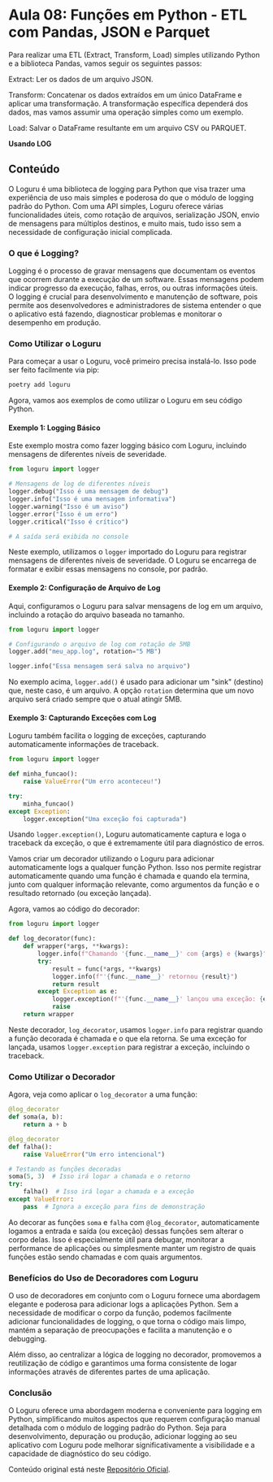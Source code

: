 # Aula 08: Funções em Python - ETL com Pandas, JSON e Parquet

Para realizar uma ETL (Extract, Transform, Load) simples utilizando Python e a biblioteca Pandas, vamos seguir os seguintes passos:

Extract: Ler os dados de um arquivo JSON.

Transform: Concatenar os dados extraídos em um único DataFrame e aplicar uma transformação. A transformação específica dependerá dos dados, mas vamos assumir uma operação simples como um exemplo.

Load: Salvar o DataFrame resultante em um arquivo CSV ou PARQUET.

**Usando LOG**

## Conteúdo

O Loguru é uma biblioteca de logging para Python que visa trazer uma experiência de uso mais simples e poderosa do que o módulo de logging padrão do Python. Com uma API simples, Loguru oferece várias funcionalidades úteis, como rotação de arquivos, serialização JSON, envio de mensagens para múltiplos destinos, e muito mais, tudo isso sem a necessidade de configuração inicial complicada.

### O que é Logging?

Logging é o processo de gravar mensagens que documentam os eventos que ocorrem durante a execução de um software. Essas mensagens podem indicar progresso da execução, falhas, erros, ou outras informações úteis. O logging é crucial para desenvolvimento e manutenção de software, pois permite aos desenvolvedores e administradores de sistema entender o que o aplicativo está fazendo, diagnosticar problemas e monitorar o desempenho em produção.

### Como Utilizar o Loguru

Para começar a usar o Loguru, você primeiro precisa instalá-lo. Isso pode ser feito facilmente via pip:

```bash
poetry add loguru
```

Agora, vamos aos exemplos de como utilizar o Loguru em seu código Python.

#### Exemplo 1: Logging Básico

Este exemplo mostra como fazer logging básico com Loguru, incluindo mensagens de diferentes níveis de severidade.

```python
from loguru import logger

# Mensagens de log de diferentes níveis
logger.debug("Isso é uma mensagem de debug")
logger.info("Isso é uma mensagem informativa")
logger.warning("Isso é um aviso")
logger.error("Isso é um erro")
logger.critical("Isso é crítico")

# A saída será exibida no console
```

Neste exemplo, utilizamos o `logger` importado do Loguru para registrar mensagens de diferentes níveis de severidade. O Loguru se encarrega de formatar e exibir essas mensagens no console, por padrão.

#### Exemplo 2: Configuração de Arquivo de Log

Aqui, configuramos o Loguru para salvar mensagens de log em um arquivo, incluindo a rotação do arquivo baseada no tamanho.

```python
from loguru import logger

# Configurando o arquivo de log com rotação de 5MB
logger.add("meu_app.log", rotation="5 MB")

logger.info("Essa mensagem será salva no arquivo")
```

No exemplo acima, `logger.add()` é usado para adicionar um "sink" (destino) que, neste caso, é um arquivo. A opção `rotation` determina que um novo arquivo será criado sempre que o atual atingir 5MB.

#### Exemplo 3: Capturando Exceções com Log

Loguru também facilita o logging de exceções, capturando automaticamente informações de traceback.

```python
from loguru import logger

def minha_funcao():
    raise ValueError("Um erro aconteceu!")

try:
    minha_funcao()
except Exception:
    logger.exception("Uma exceção foi capturada")
```

Usando `logger.exception()`, Loguru automaticamente captura e loga o traceback da exceção, o que é extremamente útil para diagnóstico de erros.

Vamos criar um decorador utilizando o Loguru para adicionar automaticamente logs a qualquer função Python. Isso nos permite registrar automaticamente quando uma função é chamada e quando ela termina, junto com qualquer informação relevante, como argumentos da função e o resultado retornado (ou exceção lançada).

Agora, vamos ao código do decorador:

```python
from loguru import logger

def log_decorator(func):
    def wrapper(*args, **kwargs):
        logger.info(f"Chamando '{func.__name__}' com {args} e {kwargs}")
        try:
            result = func(*args, **kwargs)
            logger.info(f"'{func.__name__}' retornou {result}")
            return result
        except Exception as e:
            logger.exception(f"'{func.__name__}' lançou uma exceção: {e}")
            raise
    return wrapper
```

Neste decorador, `log_decorator`, usamos `logger.info` para registrar quando a função decorada é chamada e o que ela retorna. Se uma exceção for lançada, usamos `logger.exception` para registrar a exceção, incluindo o traceback.

### Como Utilizar o Decorador

Agora, veja como aplicar o `log_decorator` a uma função:

```python
@log_decorator
def soma(a, b):
    return a + b

@log_decorator
def falha():
    raise ValueError("Um erro intencional")

# Testando as funções decoradas
soma(5, 3)  # Isso irá logar a chamada e o retorno
try:
    falha()  # Isso irá logar a chamada e a exceção
except ValueError:
    pass  # Ignora a exceção para fins de demonstração
```

Ao decorar as funções `soma` e `falha` com `@log_decorator`, automaticamente logamos a entrada e saída (ou exceção) dessas funções sem alterar o corpo delas. Isso é especialmente útil para debugar, monitorar a performance de aplicações ou simplesmente manter um registro de quais funções estão sendo chamadas e com quais argumentos.

### Benefícios do Uso de Decoradores com Loguru

O uso de decoradores em conjunto com o Loguru fornece uma abordagem elegante e poderosa para adicionar logs a aplicações Python. Sem a necessidade de modificar o corpo da função, podemos facilmente adicionar funcionalidades de logging, o que torna o código mais limpo, mantém a separação de preocupações e facilita a manutenção e o debugging.

Além disso, ao centralizar a lógica de logging no decorador, promovemos a reutilização de código e garantimos uma forma consistente de logar informações através de diferentes partes de uma aplicação.

### Conclusão

O Loguru oferece uma abordagem moderna e conveniente para logging em Python, simplificando muitos aspectos que requerem configuração manual detalhada com o módulo de logging padrão do Python. Seja para desenvolvimento, depuração ou produção, adicionar logging ao seu aplicativo com Loguru pode melhorar significativamente a visibilidade e a capacidade de diagnóstico do seu código.

Conteúdo original está neste [Repositório Oficial](https://github.com/lvgalvao/data-engineering-roadmap/tree/main/Bootcamp%20-%20Python%20para%20dados/aula08).
